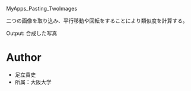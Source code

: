 MyApps_Pasting_TwoImages
 
二つの画像を取り込み、平行移動や回転をすることにより類似度を計算する。

Output: 合成した写真

# Author
 
* 足立貴史
* 所属：大阪大学
